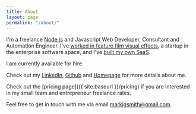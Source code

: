 ```yaml
---
title: About
layout: page
permalink: "/about/"
---
```


I'm a freelance [Node.js](https://en.wikipedia.org/wiki/Node.js) and Javascript Web Developer, Consultant and Automation Engineer. I've [worked in feature film visual effects](https://blog.markjgsmith.com/2020/11/24/what-its-like-working-in-tech-in-the-visual-effects-industry.html), a startup in the enterprise software space, and I've [built my own SaaS](https://blog.markjgsmith.com/2020/11/26/looking-back-at-linkblogdotio.html).

I am currently available for hire.

Check out my [LinkedIn](https://www.linkedin.com/in/markjgsmith), [Github](https://github.com/mjgs) and [Homepage](https://markjgsmith.com) for more details about me.

Check out the [pricing page]({{ site.baseurl }}/pricing) if you are interested in my small team and entrepreneur freelance rates.

Feel free to get in touch with me via email markjgsmith@gmail.com.
